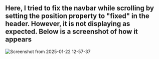 ## Here, I tried to fix the navbar while scrolling by setting the position property to "fixed" in the header. However, it is not displaying as expected. Below is a screenshot of how it appears
![Screenshot from 2025-01-22 12-57-37](https://github.com/user-attachments/assets/8059c390-9679-4ff4-bce2-e857b57d4d73)

